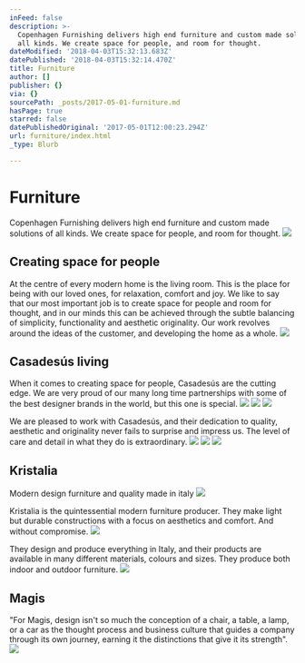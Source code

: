 ```yaml
---
inFeed: false
description: >-
  Copenhagen Furnishing delivers high end furniture and custom made solutions of
  all kinds. We create space for people, and room for thought.
dateModified: '2018-04-03T15:32:13.683Z'
datePublished: '2018-04-03T15:32:14.470Z'
title: Furniture
author: []
publisher: {}
via: {}
sourcePath: _posts/2017-05-01-furniture.md
hasPage: true
starred: false
datePublishedOriginal: '2017-05-01T12:00:23.294Z'
url: furniture/index.html
_type: Blurb

---
```

# Furniture

Copenhagen Furnishing delivers high end furniture and custom made solutions of all kinds. We create space for people, and room for thought.
![](https://the-grid-user-content.s3-us-west-2.amazonaws.com/e9260245-7f59-4d3a-ba6e-d17162e99058.jpg)

## Creating space for people

At the centre of every modern home is the living room. This is the place for being with our loved ones, for relaxation, comfort and joy. We like to say that our most important job is to create space for people and room for thought, and in our minds this can be achieved through the subtle balancing of simplicity, functionality and aesthetic originality. Our work revolves around the ideas of the customer, and developing the home as a whole.
![](https://the-grid-user-content.s3-us-west-2.amazonaws.com/e9aed5c5-40bc-4c50-a76a-6bd7254b396d.jpg)

## Casadesús living

When it comes to creating space for people, Casadesús are the cutting edge. We are very proud of our many long time partnerships with some of the best designer brands in the world, but this one is special.
![](https://the-grid-user-content.s3-us-west-2.amazonaws.com/1be8b302-3159-4d53-8319-1f6ec94a5ab9.jpg)
![](https://the-grid-user-content.s3-us-west-2.amazonaws.com/8906efea-a0a2-450e-9a7d-941f47d5e0ce.jpg)
![](https://the-grid-user-content.s3-us-west-2.amazonaws.com/8248b518-3f89-4f6e-8978-14883e7745eb.jpg)

We are pleased to work with Casadesús, and their dedication to quality, aesthetic and originality never fails to surprise and impress us. The level of care and detail in what they do is extraordinary.
![](https://the-grid-user-content.s3-us-west-2.amazonaws.com/97bb41bf-6941-4359-ae2e-2cb917aeb722.jpg)
![](https://the-grid-user-content.s3-us-west-2.amazonaws.com/13cd6477-86de-4d9b-85b5-dcedd1c839bb.jpg)
![](https://the-grid-user-content.s3-us-west-2.amazonaws.com/770e24b9-a27d-4016-867e-0c7bd4408b7e.jpg)

## Kristalia

Modern design furniture and quality made ​​in italy
![](https://the-grid-user-content.s3-us-west-2.amazonaws.com/660fd45d-eb8f-4135-9ebc-c26370b7f0c9.jpg)

Kristalia is the quintessential modern furniture producer. They make light but durable constructions with a focus on aesthetics and comfort. And without compromise.
![](https://the-grid-user-content.s3-us-west-2.amazonaws.com/a5f95e65-6859-4e84-8376-9c75dd4bb35c.jpg)

They design and produce everything in Italy, and their products are available in many different materials, colours and sizes. They produce both indoor and outdoor furniture.
![](https://the-grid-user-content.s3-us-west-2.amazonaws.com/56553f98-cdba-49e7-8645-59a0a06d3e74.jpg)

## Magis

"For Magis, design isn't so much the conception of a chair, a table, a lamp, or a car as the thought process and business culture that guides a company through its own journey, earning it the distinctions that give it its strength".
![](https://the-grid-user-content.s3-us-west-2.amazonaws.com/c29a847e-f736-4857-bbb4-8390a3b2ffa8.jpg)